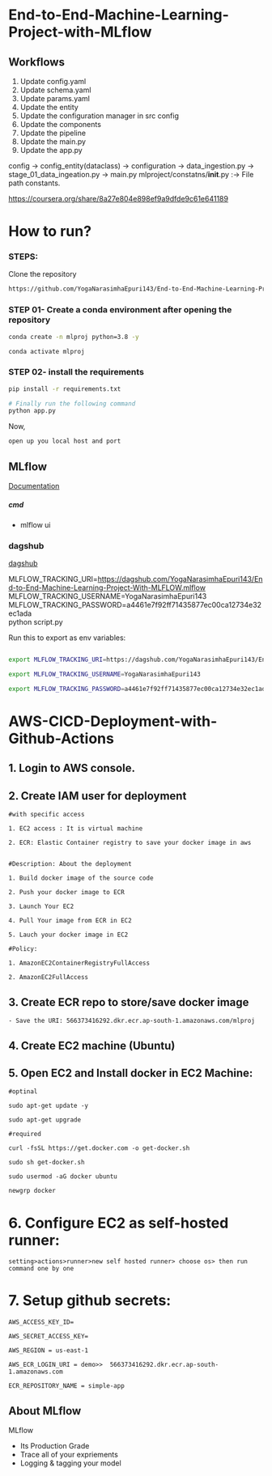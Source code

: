 # End-to-End-Machine-Learning-Project-with-MLflow

## Workflows

1. Update config.yaml
2. Update schema.yaml
3. Update params.yaml
4. Update the entity
5. Update the configuration manager in src config
6. Update the components
7. Update the pipeline
8. Update the main.py
9. Update the app.py

config -> config_entity(dataclass) -> configuration -> data_ingestion.py -> stage_01_data_ingeation.py -> main.py
mlproject/constatns/__init__.py :-> File path constants.

https://coursera.org/share/8a27e804e898ef9a9dfde9c61e641189

# How to run?
### STEPS:

Clone the repository

```bash
https://github.com/YogaNarasimhaEpuri143/End-to-End-Machine-Learning-Project-With-MLFLOW
```
### STEP 01- Create a conda environment after opening the repository

```bash
conda create -n mlproj python=3.8 -y
```

```bash
conda activate mlproj
```


### STEP 02- install the requirements
```bash
pip install -r requirements.txt
```


```bash
# Finally run the following command
python app.py
```

Now,
```bash
open up you local host and port
```

## MLflow

[Documentation](https://mlflow.org/docs/latest/index.html)


##### cmd
- mlflow ui

### dagshub
[dagshub](https://dagshub.com/)

MLFLOW_TRACKING_URI=https://dagshub.com/YogaNarasimhaEpuri143/End-to-End-Machine-Learning-Project-With-MLFLOW.mlflow \
MLFLOW_TRACKING_USERNAME=YogaNarasimhaEpuri143 \
MLFLOW_TRACKING_PASSWORD=a4461e7f92ff71435877ec00ca12734e32ec1ada \
python script.py

Run this to export as env variables:

```bash

export MLFLOW_TRACKING_URI=https://dagshub.com/YogaNarasimhaEpuri143/End-to-End-Machine-Learning-Project-With-MLFLOW.mlflow

export MLFLOW_TRACKING_USERNAME=YogaNarasimhaEpuri143 

export MLFLOW_TRACKING_PASSWORD=a4461e7f92ff71435877ec00ca12734e32ec1ada

```



# AWS-CICD-Deployment-with-Github-Actions

## 1. Login to AWS console.

## 2. Create IAM user for deployment

	#with specific access

	1. EC2 access : It is virtual machine

	2. ECR: Elastic Container registry to save your docker image in aws


	#Description: About the deployment

	1. Build docker image of the source code

	2. Push your docker image to ECR

	3. Launch Your EC2 

	4. Pull Your image from ECR in EC2

	5. Lauch your docker image in EC2

	#Policy:

	1. AmazonEC2ContainerRegistryFullAccess

	2. AmazonEC2FullAccess

	
## 3. Create ECR repo to store/save docker image
    - Save the URI: 566373416292.dkr.ecr.ap-south-1.amazonaws.com/mlproj

	
## 4. Create EC2 machine (Ubuntu) 

## 5. Open EC2 and Install docker in EC2 Machine:
	
	
	#optinal

	sudo apt-get update -y

	sudo apt-get upgrade
	
	#required

	curl -fsSL https://get.docker.com -o get-docker.sh

	sudo sh get-docker.sh

	sudo usermod -aG docker ubuntu

	newgrp docker
	
# 6. Configure EC2 as self-hosted runner:
    setting>actions>runner>new self hosted runner> choose os> then run command one by one


# 7. Setup github secrets:

    AWS_ACCESS_KEY_ID=

    AWS_SECRET_ACCESS_KEY=

    AWS_REGION = us-east-1

    AWS_ECR_LOGIN_URI = demo>>  566373416292.dkr.ecr.ap-south-1.amazonaws.com

    ECR_REPOSITORY_NAME = simple-app


## About MLflow 
MLflow

 - Its Production Grade
 - Trace all of your expriements
 - Logging & tagging your model


